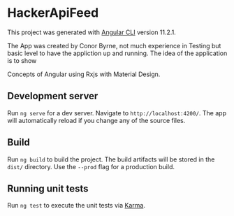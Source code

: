 # HackerApiFeed

This project was generated with [Angular CLI](https://github.com/angular/angular-cli) version 11.2.1.

The App was created by Conor Byrne, not much experience in Testing but basic level to have the appliction up and running. The idea of the application is to show

Concepts of Angular using Rxjs with Material Design. 

## Development server

Run `ng serve` for a dev server. Navigate to `http://localhost:4200/`. The app will automatically reload if you change any of the source files.

## Build

Run `ng build` to build the project. The build artifacts will be stored in the `dist/` directory. Use the `--prod` flag for a production build.

## Running unit tests

Run `ng test` to execute the unit tests via [Karma](https://karma-runner.github.io).

